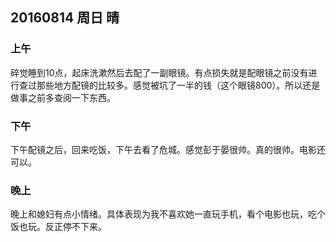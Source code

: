 ## 20160814 周日 晴

### 上午

碎觉睡到10点，起床洗漱然后去配了一副眼镜。有点损失就是配眼镜之前没有进行查过那些地方配镜的比较多。感觉被坑了一半的钱（这个眼镜800）。所以还是做事之前多查阅一下东西。

### 下午

下午配镜之后，回来吃饭，下午去看了危城。感觉彭于晏很帅。真的很帅。电影还可以。

### 晚上

晚上和媳妇有点小情绪。具体表现为我不喜欢她一直玩手机，看个电影也玩，吃个饭也玩。反正停不下来。

